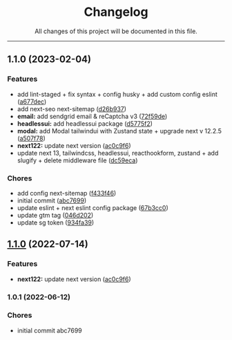 <div align="center"><h1>Changelog</h1><p>All changes of this project will be documented in this file.</p></div>

---

## 1.1.0 (2023-02-04)


### Features

* add lint-staged + fix syntax + config husky + add custom config eslint ([a677dec](https://github.com/santyas/frontend-starter/commit/a677decb84ca1b4fefb66166d601e7f65d17a098))
* add next-seo next-sitemap ([d26b937](https://github.com/santyas/frontend-starter/commit/d26b937e6ef895ce76b63532aa3e755e06e9a142))
* **email:** add sendgrid email & reCaptcha v3 ([72f59de](https://github.com/santyas/frontend-starter/commit/72f59de7fdce392590041d8ea862336003ea3f4c))
* **headlessui:** add headlessui package ([d5775f2](https://github.com/santyas/frontend-starter/commit/d5775f288a614682219b203149e41a293c5a24c0))
* **modal:** add Modal tailwindui with Zustand state + upgrade next v 12.2.5 ([a507f78](https://github.com/santyas/frontend-starter/commit/a507f783abcc96500a58957d3b3c39e0d48f9c36))
* **next122:** update next version ([ac0c9f6](https://github.com/santyas/frontend-starter/commit/ac0c9f6368c5a91b6588d5390e15b53265231b76))
* update next 13, tailwindcss, headlessui, reacthookform, zustand + add slugify + delete middleware file ([dc59eca](https://github.com/santyas/frontend-starter/commit/dc59eca165b19ca92ea3fdb4e2b10813e55213f1))


### Chores

* add config next-sitemap ([f433f46](https://github.com/santyas/frontend-starter/commit/f433f4620a83cf245d2d20a6450938bf46be02bc))
* initial commit ([abc7699](https://github.com/santyas/frontend-starter/commit/abc7699da0acbb3bebe002e47e7380ba693a0b3f))
* update eslint + next eslint config package ([67b3cc0](https://github.com/santyas/frontend-starter/commit/67b3cc026c27eb08f05a3f93f50691163168b933))
* update gtm tag ([046d202](https://github.com/santyas/frontend-starter/commit/046d2020a940d5cc1edb2e2d3796318060cd2dc7))
* update sg token ([934fa39](https://github.com/santyas/frontend-starter/commit/934fa39da8806271a48de9f2018c2c6c773dd03c))

## [1.1.0](https://github.com/santyas/frontend-starter/compare/v1.0.1...v1.1.0) (2022-07-14)


### Features

* **next122:** update next version ([ac0c9f6](https://github.com/santyas/frontend-starter/commit/ac0c9f6368c5a91b6588d5390e15b53265231b76))

### 1.0.1 (2022-06-12)


### Chores

* initial commit abc7699
